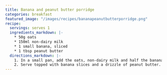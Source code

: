 ```yaml
---
title: Banana and peanut butter porridge
categories: breakfast
featured_image: "/images/recipes/bananapeanutbutterporridge.png"
recipe:
  servings: serves 1
  ingredients_markdown: |-
    * 50g oats
    * 150ml non-dairy milk
    * 1 small banana, sliced
    * 1 tbsp peanut butter
  directions_markdown: |-
    1. In a small pan, add the oats, non-dairy milk and half the banana slices. Cook for a few minutes on a medium heat, stirring frequently.
    2. Serve topped with banana slices and a drizzle of peanut butter.
---
```

